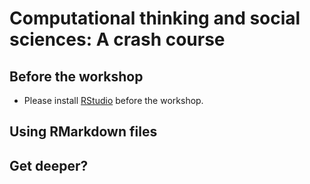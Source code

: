 # Computational thinking and social sciences: A crash course

## Before the workshop

* Please install [RStudio](https://posit.co/downloads/) before the workshop.

## Using RMarkdown files


## Get deeper?

